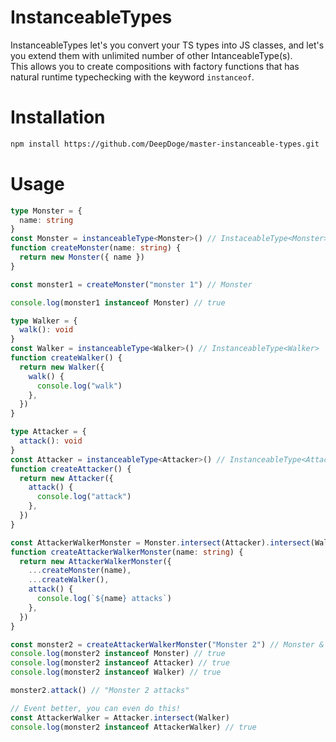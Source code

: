 # InstanceableTypes

InstanceableTypes let's you convert your TS types into JS classes, and let's you extend them with unlimited number of other IntanceableType(s).<br />
This allows you to create compositions with factory functions that has natural runtime typechecking with the keyword `instanceof`.

# Installation

```bash
npm install https://github.com/DeepDoge/master-instanceable-types.git
```

# Usage

```ts
type Monster = {
  name: string
}
const Monster = instanceableType<Monster>() // InstaceableType<Monster>
function createMonster(name: string) {
  return new Monster({ name })
}

const monster1 = createMonster("monster 1") // Monster

console.log(monster1 instanceof Monster) // true

type Walker = {
  walk(): void
}
const Walker = instanceableType<Walker>() // InstanceableType<Walker>
function createWalker() {
  return new Walker({
    walk() {
      console.log("walk")
    },
  })
}

type Attacker = {
  attack(): void
}
const Attacker = instanceableType<Attacker>() // InstanceableType<Attacker>
function createAttacker() {
  return new Attacker({
    attack() {
      console.log("attack")
    },
  })
}

const AttackerWalkerMonster = Monster.intersect(Attacker).intersect(Walker) // InstanceableType<Monster & Attacker & Walker>
function createAttackerWalkerMonster(name: string) {
  return new AttackerWalkerMonster({
    ...createMonster(name),
    ...createWalker(),
    attack() {
      console.log(`${name} attacks`)
    },
  })
}

const monster2 = createAttackerWalkerMonster("Monster 2") // Monster & Attacker & Walker
console.log(monster2 instanceof Monster) // true
console.log(monster2 instanceof Attacker) // true
console.log(monster2 instanceof Walker) // true

monster2.attack() // "Monster 2 attacks"

// Event better, you can even do this!
const AttackerWalker = Attacker.intersect(Walker)
console.log(monster2 instanceof AttackerWalker) // true
```
